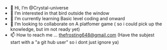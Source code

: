 - 👋 Hi, I’m @Crystal-universe
- 👀 I’m interested in that bird outside the window
- 🌱 I’m currently learning Basic level coding and onward
- 💞️ I’m looking to collaborate on A platfomer game ( so i could pick up the knowledge, but im not ready yet)
- 📫 How to reach me ... thefrosting648@gmail.com (Have the subjest start with a "a git hub user" so i dont just ignore ya)

<!---
Crystal-universe/Crystal-universe is a ✨ special ✨ repository because its `README.md` (this file) appears on your GitHub profile.
You can click the Preview link to take a look at your changes.
--->
